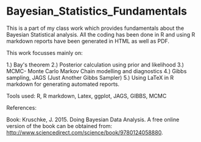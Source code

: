 # Bayesian_Statistics_Fundamentals
This is a part of my class work which provides fundamentals about the Bayesian Statistical analysis.
All the coding has been done in R and using R markdown reports have been generated in HTML as well as PDF.

This work focusses mainly on:

1.) Bay's theorem
2.) Posterior calculation using prior and likelihood
3.) MCMC- Monte Carlo Markov Chain modelling and diagnostics
4.) Gibbs sampling, JAGS (Just Another Gibbs Sampler)
5.) Using LaTeX in R markdown for generating automated reports.

Tools used: R, R markdown, Latex, ggplot, JAGS, GIBBS, MCMC

References:

Book: Kruschke, J. 2015. Doing Bayesian Data Analysis. 
A free online version of the book can be obtained from: http://www.sciencedirect.com/science/book/9780124058880. 
